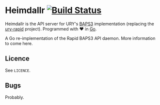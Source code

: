 # Heimdallr [![Build Status](https://travis-ci.org/UniversityRadioYork/heimdallr.svg)](https://travis-ci.org/UniversityRadioYork/heimdallr)

Heimdallr is the API server for URY's [BAPS3] implementation (replacing the [ury-rapid] project).  Programmed with :heart: in [Go].

A Go re-implementation of the Rapid BAPS3 API daemon.  More information to come here.

## Licence
See `LICENCE`.

## Bugs
Probably.

[ury-rapid]: https://github.com/UniversityRadioYork/ury-rapid
[Go]: http://golang.org
[BAPS3]: https://universityradioyork.github.io/baps3-spec
